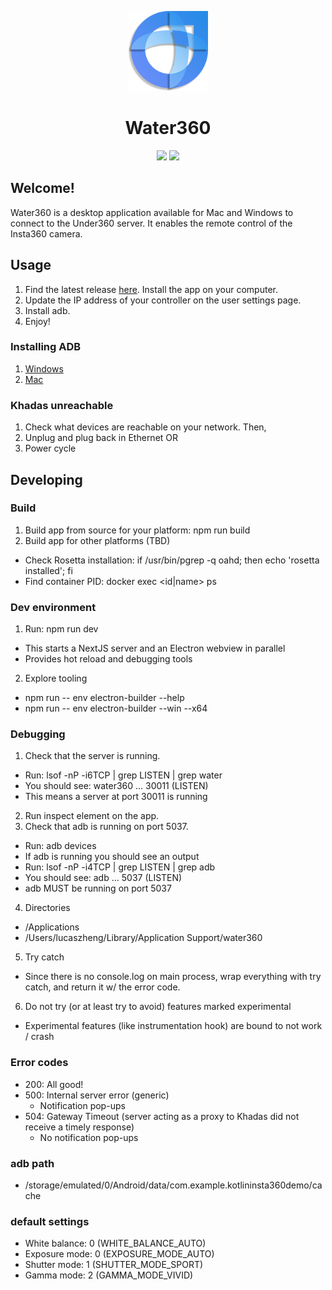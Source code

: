 <p align="center"> 
  <img src="public/logo.png" height="128">
  <h1 align="center">Water360</h1>
  <div align="center">
  <img src="https://img.shields.io/badge/mac%20os-000000?style=for-the-badge&logo=apple&logoColor=white" />
  <img src="https://img.shields.io/badge/Windows-0078D6?style=for-the-badge&logo=windows&logoColor=white" />
  <!-- <img src="https://img.shields.io/badge/Electron-2B2E3A?style=for-the-badge&logo=electron&logoColor=9FEAF9"/>
  <img src="https://img.shields.io/badge/next%20js-000000?style=for-the-badge&logo=nextdotjs&logoColor=white"/>
  <img src="https://img.shields.io/badge/TypeScript-007ACC?style=for-the-badge&logo=typescript&logoColor=white"/>
  <img src="https://img.shields.io/badge/Mantine-ffffff?style=for-the-badge&logo=Mantine&logoColor=339af0"/>
  <img src="https://img.shields.io/badge/NPM-%23CB3837.svg?style=for-the-badge&logo=npm&logoColor=white"/>
  <img src="https://img.shields.io/badge/node.js-6DA55F?style=for-the-badge&logo=node.js&logoColor=white"/>
  <img src="https://img.shields.io/badge/threejs-black?style=for-the-badge&logo=three.js&logoColor=white"/>
  <img src="https://img.shields.io/badge/react-%2320232a.svg?style=for-the-badge&logo=react&logoColor=%2361DAFB"
  /> -->
  </div>
</p>

## Welcome!

Water360 is a desktop application available for Mac and Windows to connect to the Under360 server. It enables the remote control of the Insta360 camera.

## Usage

1. Find the latest release [here](https://github.com/3LucasZ/Water360/releases). Install the app on your computer.
2. Update the IP address of your controller on the user settings page.
3. Install adb.
4. Enjoy!

### Installing ADB

1. [Windows](https://medium.com/@yadav-ajay/a-step-by-step-guide-to-setting-up-adb-path-on-windows-0b833faebf18)
2. [Mac](https://stackoverflow.com/questions/31374085/installing-adb-on-macos)

### Khadas unreachable

1. Check what devices are reachable on your network. Then,
1. Unplug and plug back in Ethernet OR
1. Power cycle

## Developing

### Build

1. Build app from source for your platform: npm run build
2. Build app for other platforms (TBD)

- Check Rosetta installation: if /usr/bin/pgrep -q oahd; then echo 'rosetta installed'; fi
- Find container PID: docker exec <id|name> ps

### Dev environment

1. Run: npm run dev

- This starts a NextJS server and an Electron webview in parallel
- Provides hot reload and debugging tools

2. Explore tooling

- npm run -- env electron-builder --help
- npm run -- env electron-builder --win --x64

### Debugging

1. Check that the server is running.

- Run: lsof -nP -i6TCP | grep LISTEN | grep water
- You should see: water360 ... 30011 (LISTEN)
- This means a server at port 30011 is running

2. Run inspect element on the app.
3. Check that adb is running on port 5037.

- Run: adb devices
- If adb is running you should see an output
- Run: lsof -nP -i4TCP | grep LISTEN | grep adb
- You should see: adb ... 5037 (LISTEN)
- adb MUST be running on port 5037

4. Directories

- /Applications
- /Users/lucaszheng/Library/Application Support/water360

5. Try catch

- Since there is no console.log on main process, wrap everything with try catch, and return it w/ the error code.

6. Do not try (or at least try to avoid) features marked experimental

- Experimental features (like instrumentation hook) are bound to not work / crash

### Error codes

- 200: All good!
- 500: Internal server error (generic)
  - Notification pop-ups
- 504: Gateway Timeout (server acting as a proxy to Khadas did not receive a timely response)
  - No notification pop-ups

### adb path

- /storage/emulated/0/Android/data/com.example.kotlininsta360demo/cache

### default settings

- White balance: 0 (WHITE_BALANCE_AUTO)
- Exposure mode: 0 (EXPOSURE_MODE_AUTO)
- Shutter mode: 1 (SHUTTER_MODE_SPORT)
- Gamma mode: 2 (GAMMA_MODE_VIVID)
